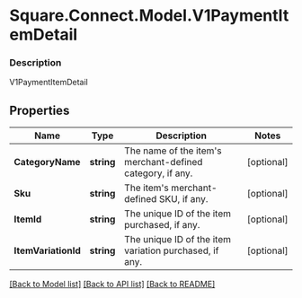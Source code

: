 # Square.Connect.Model.V1PaymentItemDetail

### Description

V1PaymentItemDetail

## Properties

Name | Type | Description | Notes
------------ | ------------- | ------------- | -------------
**CategoryName** | **string** | The name of the item&#39;s merchant-defined category, if any. | [optional] 
**Sku** | **string** |  The item&#39;s merchant-defined SKU, if any. | [optional] 
**ItemId** | **string** | The unique ID of the item purchased, if any. | [optional] 
**ItemVariationId** | **string** | The unique ID of the item variation purchased, if any. | [optional] 



[[Back to Model list]](../README.md#documentation-for-models) [[Back to API list]](../README.md#documentation-for-api-endpoints) [[Back to README]](../README.md)

